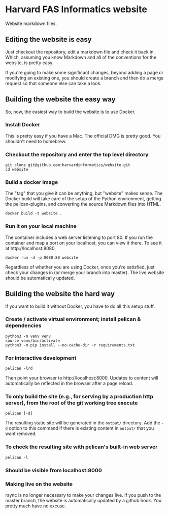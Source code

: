 # Harvard FAS Informatics website
Website markdown files.  

## Editing the website is easy
Just checkout the repository, edit a markdown file and check it back in.  Which, assuming you know Markdown and all of the conventions for the website, is pretty easy.  

If you're going to make some significant changes, beyond adding a page or modifying an existing one, you should create a branch and then do a merge request so that someone else can take a look.

## Building the website the easy way
So, now, the easiest way to build the website is to use Docker.  

### Install Docker
This is pretty easy if you have a Mac.  The official DMG is pretty good.  You shouldn't need to homebrew.

### Checkout the repository and enter the top level directory
    git clone git@github.com:harvardinformatics/website.git
    cd website

### Build a docker image
The "tag" that you give it can be anything, but "website" makes sense.  The Docker build will take care of the setup of the Python environment, getting the pelican-plugins, and converting the source Markdown files into HTML.

    docker build -t website .
    
### Run it on your local machine
The container includes a web server listening to port 80.  If you run the container and map a port on your localhost, you can view it there. To see it at http://localhost:8080, 

    docker run -d -p 8080:80 website

Regardless of whether you are using Docker, once you're satisfied, just check your changes in (or merge your branch into master).  The live website should be automatically updated.

## Building the website the hard way
If you want to build it without Docker, you have to do all this setup stuff.

### Create / activate virtual environment; install pelican & dependencies

    python3 -m venv venv
    source venv/bin/activate
    python3 -m pip install --no-cache-dir -r requirements.txt

### For interactive development

	pelican -lrd

Then point your browser to http://localhost:8000.
Updates to content will automatically be reflected in the browser after a page reload.

### To only build the site (e.g., for serving by a production http server), from the root of the git working tree execute

    pelican [-d]

The resulting static site will be generated in the `output/` directory.
Add the `-d` option to this command if there is existing content in `output/` that you want removed.

### To check the resulting site with pelican's built-in web server

    pelican -l

### Should be visible from localhost:8000


### Making live on the website

rsync is no longer necessary to make your changes live.  If you push to the master branch, the website is automatically updated by a github hook.  You pretty much have no excuse.

